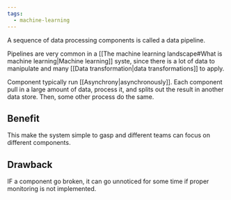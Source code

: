 ```yaml
---
tags:
  - machine-learning
---
```


A sequence of data processing components is called a data pipeline. 

Pipelines are very common in a [[The machine learning landscape#What is machine learning|Machine learning]] syste, since there is a lot of data to manipulate and many [[Data transformation|data transformations]] to apply.

Component typically run [[Asynchrony|asynchronously]]. Each component pull in a large amount of data, process it, and splits out the result in another data store. Then, some other process do the same.  

## Benefit

This make the system simple to gasp and different teams can focus on different components.

## Drawback

IF a component go broken, it can go unnoticed for some time if proper monitoring is not implemented.